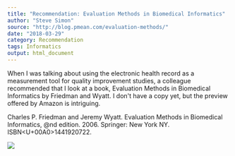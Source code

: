 ```yaml
---
title: "Recommendation: Evaluation Methods in Biomedical Informatics"
author: "Steve Simon"
source: "http://blog.pmean.com/evaluation-methods/"
date: "2018-03-29"
category: Recommendation
tags: Informatics
output: html_document
---
```


When I was talking about using the electronic health record as a
measurement tool for quality improvement studies, a colleague
recommended that I look at a book, Evaluation Methods in Biomedical
Informatics by Friedman and Wyatt. I don't have a copy yet, but the
preview offered by Amazon is intriguing.

<!---More--->

Charles P. Friedman and Jeremy Wyatt. Evaluation Methods in Biomedical
Informatics, \@nd edition. 2006. Springer: New York NY. ISBN<U+00A0>1441920722.

![](../../../web/images/evaluation-methods01.png)




